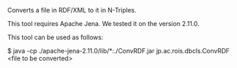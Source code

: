 Converts a file in RDF/XML to it in N-Triples.

This tool requires Apache Jena. We tested it on the version 2.11.0.

This tool can be used as follows:

$ java -cp ./apache-jena-2.11.0/lib/*:./ConvRDF.jar jp.ac.rois.dbcls.ConvRDF &lt;file to be converted&gt;
